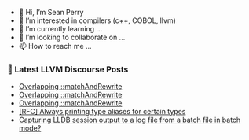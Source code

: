 - 👋 Hi, I’m Sean Perry
- 👀 I’m interested in compilers (c++, COBOL, llvm)
- 🌱 I’m currently learning ...
- 💞️ I’m looking to collaborate on ...
- 📫 How to reach me ...

<!---
s66perry/s66perry is a ✨ special ✨ repository because its `README.md` (this file) appears on your GitHub profile.
You can click the Preview link to take a look at your changes.
--->
### 📕 Latest LLVM Discourse Posts

<!-- DISCOURSE-LLVM:START -->
- [Overlapping ::matchAndRewrite](https://discourse.llvm.org/t/overlapping-matchandrewrite/62848#post_3)
- [Overlapping ::matchAndRewrite](https://discourse.llvm.org/t/overlapping-matchandrewrite/62848#post_2)
- [Overlapping ::matchAndRewrite](https://discourse.llvm.org/t/overlapping-matchandrewrite/62848#post_1)
- [[RFC] Always printing type aliases for certain types](https://discourse.llvm.org/t/rfc-always-printing-type-aliases-for-certain-types/62756#post_8)
- [Capturing LLDB session output to a log file from a batch file in batch mode?](https://discourse.llvm.org/t/capturing-lldb-session-output-to-a-log-file-from-a-batch-file-in-batch-mode/62841#post_2)
<!-- DISCOURSE-LLVM:END -->
